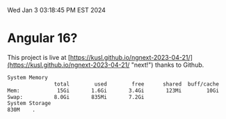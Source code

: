 Wed Jan  3 03:18:45 PM EST 2024

# Angular 16?


This project is live at [https://kusl.github.io/ngnext-2023-04-21/](https://kusl.github.io/ngnext-2023-04-21/ "next!") thanks to Github.

```bash
System Memory
               total        used        free      shared  buff/cache   available
Mem:            15Gi       1.6Gi       3.4Gi       123Mi        10Gi        13Gi
Swap:          8.0Gi       835Mi       7.2Gi
System Storage
830M	.
```
